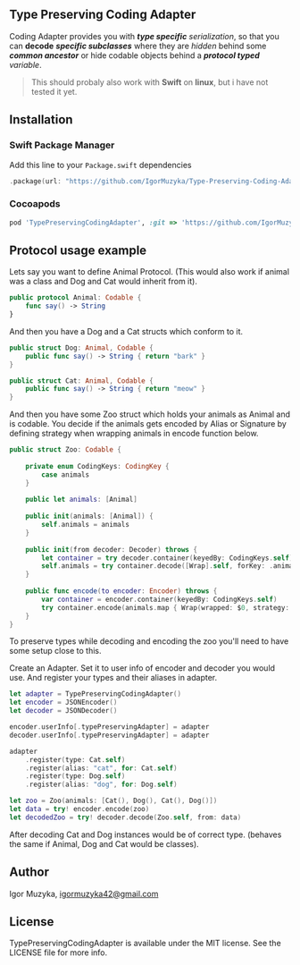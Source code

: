 ## Type Preserving Coding Adapter

Coding Adapter provides you with ***type specific*** *serialization*, so that you can **decode** ***specific subclasses*** where they are *hidden* behind some ***common ancestor*** or hide codable objects behind a ***protocol typed*** *variable*.

> This should probaly also work with **Swift** on **linux**, but i have not tested it yet.

## Installation

### Swift Package Manager

Add this line to your `Package.swift` dependencies

```swift
.package(url: "https://github.com/IgorMuzyka/Type-Preserving-Coding-Adapter", .branch("master"))
```

### Cocoapods

```ruby
pod 'TypePreservingCodingAdapter', :git => 'https://github.com/IgorMuzyka/Type-Preserving-Coding-Adapter.git'
```

## Protocol usage example

Lets say you want to define Animal Protocol. (This would also work if animal was a class and Dog and Cat would inherit from it).

```swift
public protocol Animal: Codable {   
    func say() -> String
}
```

And then you have a Dog and a Cat structs which conform to it.

```swift
public struct Dog: Animal, Codable {
    public func say() -> String { return "bark" }
}

public struct Cat: Animal, Codable {
    public func say() -> String { return "meow" }
}
```

And then you have some Zoo struct which holds your animals as Animal and is codable. You decide if the animals gets encoded by Alias or Signature by defining strategy when wrapping animals in encode function below.

```swift
public struct Zoo: Codable {
    
    private enum CodingKeys: CodingKey {
        case animals
    }
    
    public let animals: [Animal]
    
    public init(animals: [Animal]) {
        self.animals = animals
    }
    
    public init(from decoder: Decoder) throws {
        let container = try decoder.container(keyedBy: CodingKeys.self)
        self.animals = try container.decode([Wrap].self, forKey: .animals).map { $0.wrapped as! Animal }
    }
    
    public func encode(to encoder: Encoder) throws {
        var container = encoder.container(keyedBy: CodingKeys.self)
        try container.encode(animals.map { Wrap(wrapped: $0, strategy: .alias) }, forKey: .animals)
    }
}
```

To preserve types while decoding and encoding the zoo you'll need to have some setup close to this.

Create an Adapter. Set it to user info of encoder and decoder you would use. And register your types and their aliases in adapter.

```swift
let adapter = TypePreservingCodingAdapter()
let encoder = JSONEncoder()
let decoder = JSONDecoder()

encoder.userInfo[.typePreservingAdapter] = adapter
decoder.userInfo[.typePreservingAdapter] = adapter

adapter
	.register(type: Cat.self)
	.register(alias: "cat", for: Cat.self)
	.register(type: Dog.self)
	.register(alias: "dog", for: Dog.self)

let zoo = Zoo(animals: [Cat(), Dog(), Cat(), Dog()])
let data = try! encoder.encode(zoo)
let decodedZoo = try! decoder.decode(Zoo.self, from: data)
```
After decoding Cat and Dog instances would be of correct type. (behaves the same if Animal, Dog and Cat would be classes).

## Author

Igor Muzyka, igormuzyka42@gmail.com

## License

TypePreservingCodingAdapter is available under the MIT license. See the LICENSE file for more info.
